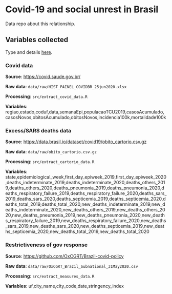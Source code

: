 # Covid-19 and social unrest in Brasil

Data repo about this relationship. 

## Variables collected

Type and details [here](https://docs.google.com/spreadsheets/d/1uqR7Et1E2caMko_nzO1CZFLfgGMHBeDs2rubWdSOx0g/edit?usp=sharing).

### Covid data

**Source**: https://covid.saude.gov.br/ 

**Raw data**: `data/raw/HIST_PAINEL_COVIDBR_25jun2020.xlsx`

**Processing**: `src/extract_covid_data.R`

**Variables**: regiao,estado,coduf,data,semanaEpi,populacaoTCU2019,casosAcumulado,casosNovos,obitosAcumulado,obitosNovos,incidencia100k,mortalidade100k

### Excess/SARS deaths data

**Source**: https://data.brasil.io/dataset/covid19/obito_cartorio.csv.gz 

**Raw data**: `data/raw/obito_cartorio.csv.gz`

**Processing**: `src/extract_cartorio_data.R`

**Variables**: state,epidemiological_week,first_day_epiweek_2019,first_day_epiweek_2020,deaths_indeterminate_2019,deaths_indeterminate_2020,deaths_others_2019,deaths_others_2020,deaths_pneumonia_2019,deaths_pneumonia_2020,deaths_respiratory_failure_2019,deaths_respiratory_failure_2020,deaths_sars_2019,deaths_sars_2020,deaths_septicemia_2019,deaths_septicemia_2020,deaths_total_2019,deaths_total_2020,new_deaths_indeterminate_2019,new_deaths_indeterminate_2020,new_deaths_others_2019,new_deaths_others_2020,new_deaths_pneumonia_2019,new_deaths_pneumonia_2020,new_deaths_respiratory_failure_2019,new_deaths_respiratory_failure_2020,new_deaths_sars_2019,new_deaths_sars_2020,new_deaths_septicemia_2019,new_deaths_septicemia_2020,new_deaths_total_2019,new_deaths_total_2020

### Restrictiveness of gov response

**Source**: https://github.com/OxCGRT/Brazil-covid-policy 

**Raw data**: `data/raw/OxCGRT_Brazil_Subnational_31May2020.csv`

**Processing**: `src/extract_measures_data.R`

**Variables**: uf,city_name,city_code,date,stringency_index
